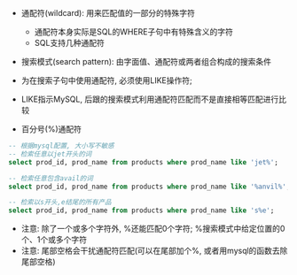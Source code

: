 + 通配符(wildcard): 用来匹配值的一部分的特殊字符
    + 通配符本身实际是SQL的WHERE子句中有特殊含义的字符
    + SQL支持几种通配符

+ 搜索模式(search pattern): 由字面值、通配符或两者组合构成的搜索条件

+ 为在搜索子句中使用通配符, 必须使用LIKE操作符;
+ LIKE指示MySQL, 后跟的搜索模式利用通配符匹配而不是直接相等匹配进行比较

+ 百分号(%)通配符

```sql
-- 根据mysql配置, 大小写不敏感
-- 检索任意以jet开头的词
select prod_id, prod_name from products where prod_name like 'jet%';

-- 检索任意包含avail的词
select prod_id, prod_name from products where prod_name like '%anvil%';

-- 检索以s开头,e结尾的所有产品
select prod_id, prod_name from products where prod_name like 's%e';

```

+ 注意: 除了一个或多个字符外, %还能匹配0个字符; %搜索模式中给定位置的0个、1个或多个字符
+ 注意: 尾部空格会干扰通配符匹配(可以在尾部加个%, 或者用mysql的函数去除尾部空格)
